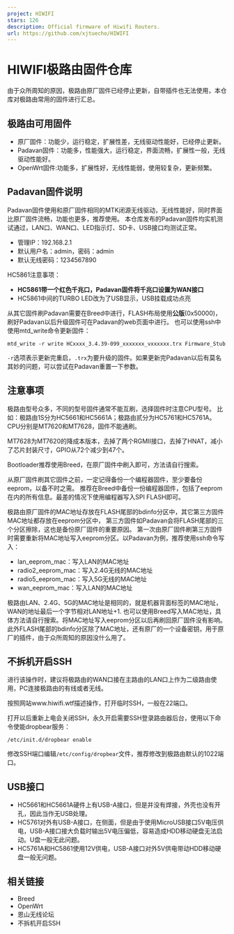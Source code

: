 ```yaml
---
project: HIWIFI
stars: 126
description: Official firmware of Hiwifi Routers.
url: https://github.com/xjtuecho/HIWIFI
---
```


HIWIFI极路由固件仓库
=============

由于众所周知的原因，极路由原厂固件已经停止更新，自带插件也无法使用，本仓库对极路由常用的固件进行汇总。

极路由可用固件
-------

-   原厂固件：功能少，运行稳定，扩展性差，无线驱动性能好，已经停止更新。
-   Padavan固件：功能多，性能强大，运行稳定，界面流畅，扩展性一般，无线驱动性能好。
-   OpenWrt固件:功能多，扩展性好，无线性能弱，使用较复杂，更新频繁。

Padavan固件说明
-----------

Padavan固件使用和原厂固件相同的MTK闭源无线驱动，无线性能好，同时界面比原厂固件流畅，功能也更多，推荐使用。 本仓库发布的Padavan固件均实机测试通过，LAN口、WAN口、LED指示灯、SD卡、USB接口均测试正常。

-   管理IP：192.168.2.1
-   默认用户名：admin，密码：admin
-   默认无线密码：1234567890

HC5861注意事项：

-   **HC5861带一个红色千兆口，Padavan固件将千兆口设置为WAN接口**
-   HC5861中间的TURBO LED改为了USB显示，USB挂载成功点亮

从其它固件刷Padavan需要在Breed中进行，FLASH布局使用**公版**(0x50000)，刷好Padavan以后升级固件可在Padavan的web页面中进行。 也可以使用ssh中使用mtd\_write命令更新固件：

`mtd_write -r write HCxxxx_3.4.39-099_xxxxxxx_vxxxxxx.trx Firmware_Stub`

`-r`选项表示更新完重启，`.trx`为要升级的固件。如果更新完Padavan以后有莫名其妙的问题，可以尝试在Padavan重置一下参数。

注意事项
----

极路由型号众多，不同的型号固件通常不能互刷，选择固件时注意CPU型号。 比如：极路由1S分为HC5661和HC5661A；极路由贰分为HC5761和HC5761A。CPU分别是MT7620和MT7628，固件不能通刷。

MT7628为MT7620的降成本版本，去掉了两个RGMII接口，去掉了HNAT，减小了芯片封装尺寸，GPIO从72个减少到47个。

Bootloader推荐使用Breed，在原厂固件中刷入即可，方法请自行搜索。

从原厂固件刷其它固件之前，一定记得备份一个编程器固件，至少要备份eeprom，以备不时之需。 推荐在Breed中备份一份编程器固件，包括了eeprom在内的所有信息。最差的情况下使用编程器写入SPI FLASH即可。

极路由原厂固件的MAC地址存放在FLASH尾部的bdinfo分区中，其它第三方固件MAC地址都存放在eeprom分区中， 第三方固件如Padavan会将FLASH尾部的三个分区擦除，这也是备份原厂固件的重要原因。 第一次由原厂固件刷第三方固件时需要重新将MAC地址写入eeprom分区。以Padavan为例，推荐使用ssh命令写入：

-   lan\_eeprom\_mac：写入LAN的MAC地址
-   radio2\_eeprom\_mac：写入2.4G无线的MAC地址
-   radio5\_eeprom\_mac：写入5G无线的MAC地址
-   wan\_eeprom\_mac：写入LAN的MAC地址

极路由LAN、2.4G、5G的MAC地址是相同的，就是机器背面标签的MAC地址，WAN的地址最后一个字节相对LAN地址+1. 也可以使用Breed写入MAC地址，具体方法请自行搜索。将MAC地址写入eeprom分区以后再刷回原厂固件没有影响。 此外FLASH尾部的bdinfo分区除了MAC地址，还有原厂的一个设备密钥，用于原厂的插件，由于众所周知的原因没什么用了。

不拆机开启SSH
--------

进行该操作时，建议将极路由的WAN口接在主路由的LAN口上作为二级路由使用，PC连接极路由的有线或者无线。

按照网站www.hiwifi.wtf描述操作，打开临时SSH，一般在22端口。

打开以后重新上电会关闭SSH，永久开启需要SSH登录路由器后台，使用以下命令使能dropbear服务：

```
/etc/init.d/dropbear enable
```

修改SSH端口编辑`/etc/config/dropbear`文件，推荐修改到极路由默认的1022端口。

USB接口
-----

-   HC5661和HC5661A硬件上有USB-A接口，但是并没有焊接，外壳也没有开孔，因此当作无USB处理。
-   HC5761对外有USB-A接口，在侧面，但是由于使用MicroUSB接口5V电压供电，USB-A接口接大负载时输出5V电压偏低，容易造成HDD移动硬盘无法启动。U盘一般无此问题。
-   HC5761A和HC5861使用12V供电，USB-A接口对外5V供电带动HDD移动硬盘一般无问题。

相关链接
----

-   Breed
-   OpenWrt
-   恩山无线论坛
-   不拆机开启SSH
